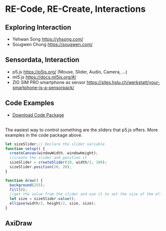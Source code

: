 # RE-Code, RE-Create, Interactions 

## Exploring Interaction 
* Yehwan Song https://yhsong.com/ 
* Sougwen Chung https://sougwen.com/



## Sensordata, Interaction 
* p5.js https://p5js.org/  (Mouse, Slider, Audio, Camera, ...)
* ml5.js https://docs.ml5js.org/#/ 
* ZIG SIM PRO smartphone as sensor https://sites.hslu.ch/werkstatt/your-smartphone-is-a-sensorpack/



## Code Examples 
* <a href="https://github.com/digitalideation/colabor2025/blob/main/2025-05-02-Recode-Recreate-Interaction/Download.zip">Download Code Package </a>
<br/>
The easiest way to control something are the sliders that p5.js offers. More examples in the code package above.

```js
let sizeSlider;// Declare the slider variable
function setup() {
  createCanvas(windowWidth, windowHeight);
  //create the slider and position it
  sizeSlider = createSlider(10, width/2, 100);
  sizeSlider.position(20, 20);
}

function draw() {
  background(255);
  fill(0);
  //get the value from the slider and use it to set the size of the ellipse
  let size = sizeSlider.value();
  ellipse(width/2, height/2, size, size);
}


```

## AxiDraw 
